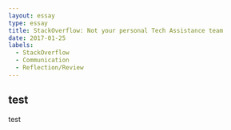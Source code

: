 ```yaml
---
layout: essay
type: essay
title: StackOverflow: Not your personal Tech Assistance team
date: 2017-01-25
labels:
  - StackOverflow
  - Communication
  - Reflection/Review
---
```

## test
test
